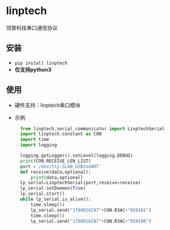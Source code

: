 # linptech

领普科技串口通信协议

## 安装

- `pip install linptech`
- **仅支持python3**
  
## 使用

- 硬件支持：linptech串口模块
- 示例

  ```python
    from linptech.serial_communicator import LinptechSerial
    import linptech.constant as CON
    import time
    import logging

    logging.getLogger().setLevel(logging.DEBUG)
    print(CON.RECEIVE_LEN_LIST)
    port ='/dev/tty.SLAB_USBtoUART'
    def receive(data,optional):
        print(data,optional)
    lp_serial=LinptechSerial(port,receive=receive)
    lp_serial.setDaemon(True)
    lp_serial.start()
    while lp_serial.is_alive():
        time.sleep(5)
        lp_serial.send("1f80016CB7"+CON.R3AC+"020101")
        time.sleep(5)
        lp_serial.send("1f80016CB7"+CON.R3AC+"020100")
  ```
